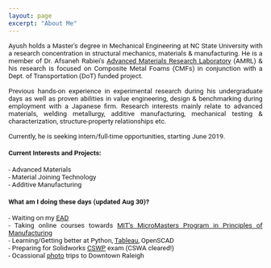 ```yaml
---
layout: page
excerpt: "About Me"
---
```

<!---(font-family: "San Francisco", "Roboto", "Segoe UI";)--> 



<div style="text-align: justify"> 
<span style="font-family:San Francisco, Roboto, Segoe UI; font-size:10pt;">
  
Ayush holds a Master's degree in Mechanical Engineering at NC State University with a research concentration in structural mechanics, materials & manufacturing. He is a member of Dr. Afsaneh Rabiei's <a href="https://people.engr.ncsu.edu/arabiei/">Advanced Materials Research Laboratory</a> (AMRL) & his research is focused on Composite Metal Foams (CMFs) in conjunction with a Dept. of Transportation (DoT) funded project.<br />
<br />
Previous hands-on experience in experimental research during his undergraduate days as well as proven abilities in value engineering, design & benchmarking during employment with a Japanese firm. Research interests mainly relate to advanced materials, welding metallurgy, additive manufacturing, mechanical testing & characterization, structure-property relationships etc. 
<br />
<br />
Currently, he is seeking intern/full-time opportunities, starting June 2019.

<h4>Current Interests and Projects:</h4> 
- Advanced Materials<br />
- Material Joining Technology<br />
- Additive Manufacturing

<h4>What am I doing these days (updated Aug 30)?  </h4>
- Waiting on my <a href="https://www.uscis.gov/greencard/employment-authorization-document">EAD</a> <br />
- Taking online courses towards <a href="https://micromasters.mit.edu/pom/">MIT's MicroMasters Program in 
Principles of Manufacturing</a><br />
- Learning/Getting better at Python, <a href="https://public.tableau.com/profile/ayush7404#!/">Tableau</a>, OpenSCAD <br />
- Preparing for Solidworks <a href="https://www.solidworks.com/sw/support/797_ENU_HTML.htm">CSWP</a> exam (CSWA cleared!)<br />
- Ocassional <a href="https://www.instagram.com/in_n_arnd_state/">photo</a> trips to Downtown Raleigh<br />



<br/>
</span> 
